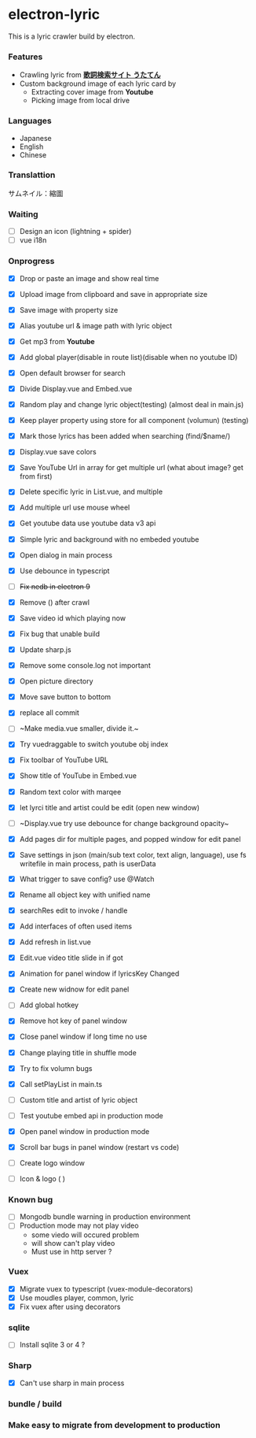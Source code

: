 # electron-lyric

This is a lyric crawler build by electron.


### Features
* Crawling lyric from **[歌詞検索サイト うたてん](https://utaten.com/)**
* Custom background image of each lyric card by
    * Extracting cover image from **Youtube**
    * Picking image from local drive 

### Languages
- Japanese
- English
- Chinese

### Translattion

サムネイル：縮圖

### Waiting

* [ ] Design an icon (lightning + spider)
* [ ] vue i18n

### Onprogress

* [x] Drop or paste an image and show real time
* [x] Upload image from clipboard and save in appropriate size
* [x] Save image with property size
* [x] Alias youtube url & image path with lyric object
* [x] Get mp3 from **Youtube**
* [x] Add global player(disable in route list)(disable when no youtube ID)
* [x] Open default browser for search
* [x] Divide Display.vue and Embed.vue
* [x] Random play and change lyric object(testing) (almost deal in main.js)
* [x] Keep player property using store for all component (volumun) (testing)
* [x] Mark those lyrics has been added when searching (find/$name/)
* [x] Display.vue save colors
* [x] Save YouTube Url in array for get multiple url (what about image? get from first)
* [x] Delete specific lyric in List.vue, and multiple 
* [x] Add multiple url use mouse wheel
* [x] Get youtube data use youtube data v3 api
* [x] Simple lyric and background with no embeded youtube
* [x] Open dialog in main process
* [x] Use debounce in typescript
* [ ] ~~Fix nedb in electron 9~~
* [x] Remove () after crawl
* [x] Save video id which playing now
* [x] Fix bug that unable build
* [x] Update sharp.js
* [x] Remove some console.log not important
* [x] Open picture directory
* [x] Move save button to bottom 
* [x] replace all commit
* [ ] ~Make media.vue smaller, divide it.~
* [x] Try vuedraggable to switch youtube obj index
* [x] Fix toolbar of YouTube URL 
* [x] Show title of YouTube in Embed.vue
* [x] Random text color with marqee
* [x] let lyrci title and artist could be edit (open new window)
* [ ] ~Display.vue try use debounce for change background opacity~
* [x] Add pages dir for multiple pages, and popped window for edit panel
* [x] Save settings in json (main/sub text color, text align, language), use fs writefile in main process, path is userData
* [x] What trigger to save config? use @Watch
* [x] Rename all object key with unified name
* [x] searchRes edit to invoke / handle
* [x] Add interfaces of often used items
* [x] Add refresh in list.vue
* [x] Edit.vue video title slide in if got 
* [x] Animation for panel window if lyricsKey Changed
* [x] Create new widnow for edit panel
* [ ] Add global hotkey
* [x] Remove hot key of panel window
* [x] Close panel window if long time no use
* [x] Change playing title in shuffle mode
* [x] Try to fix volumn bugs
* [x] Call setPlayList in main.ts  
* [ ] Custom title and artist of lyric object
* [ ] Test youtube embed api in production mode 
* [x] Open panel window in production mode
* [x] Scroll bar bugs in panel window (restart vs code)
* [ ] Create logo window
* [ ] Icon & logo ( ) 



### Known bug 

* [ ] Mongodb bundle warning in production environment
* [ ] Production mode may not play video
    * some viedo will occured problem
    * will show can't play video
    * Must use in http server ?    
### Vuex

* [x] Migrate vuex to typescript (vuex-module-decorators)
* [x] Use moudles player, common, lyric
* [x] Fix vuex after using decorators

### sqlite

* [ ] Install sqlite 3 or 4 ?

### Sharp 

* [x] Can't use sharp in main process

### bundle / build

### Make easy to migrate from development to production

